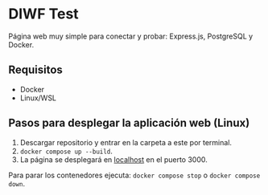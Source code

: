 # DIWF Test

Página web muy simple para conectar y probar: Express.js, PostgreSQL y Docker.

## Requisitos

- Docker
- Linux/WSL

## Pasos para desplegar la aplicación web (Linux)

1. Descargar repositorio y entrar en la carpeta a este por terminal.
2. `docker compose up --build`.
3. La página se desplegará en [localhost](localhost:3000) en el puerto 3000.

Para parar los contenedores ejecuta:
`docker compose stop` o `docker compose down`.